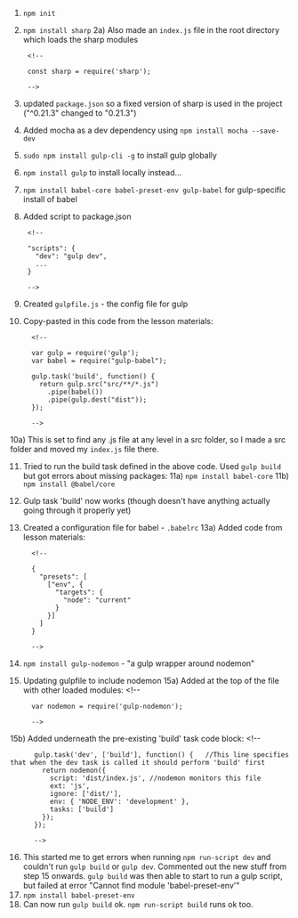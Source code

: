 1) `npm init`
2) `npm install sharp`
  2a) Also made an `index.js` file in the root directory which loads the sharp modules

        <!--

        const sharp = require('sharp');

        -->

3) updated `package.json` so a fixed version of sharp is used in the project ("^0.21.3" changed to "0.21.3")
4) Added mocha as a dev dependency using `npm install mocha --save-dev`
5) `sudo npm install gulp-cli -g` to install gulp globally
6) `npm install gulp` to install locally instead...
7) `npm install babel-core babel-preset-env gulp-babel` for gulp-specific install of babel
8) Added script to package.json

        <!--

        "scripts": {
          "dev": "gulp dev",
          ...
        }

        -->

9) Created `gulpfile.js` - the config file for gulp
10) Copy-pasted in this code from the lesson materials:

          <!--

          var gulp = require('gulp');
          var babel = require("gulp-babel");

          gulp.task('build', function() {
            return gulp.src("src/**/*.js")
              .pipe(babel())
              .pipe(gulp.dest("dist"));
          });

          -->

  10a) This is set to find any .js file at any level in a src folder, so I made a src folder and moved my `index.js` file there.

11) Tried to run the build task defined in the above code. Used `gulp build` but got errors about missing packages:
  11a) `npm install babel-core`
  11b) `npm install @babel/core`
12) Gulp task 'build' now works (though doesn't have anything actually going through it properly yet)
13) Created a configuration file for babel - `.babelrc`
  13a) Added code from lesson materials:

          <!--

          {
            "presets": [
              ["env", {
                "targets": {
                  "node": "current"
                }
              }]
            ]
          }

          -->
14) `npm install gulp-nodemon` - "a gulp wrapper around nodemon"
15) Updating gulpfile to include nodemon
  15a) Added at the top of the file with other loaded modules:
          <!--

          var nodemon = require('gulp-nodemon');

          -->

  15b) Added underneath the pre-existing 'build' task code block:
          <!--

          gulp.task('dev', ['build'], function() {   //This line specifies that when the dev task is called it should perform 'build' first
            return nodemon({
              script: 'dist/index.js', //nodemon monitors this file
              ext: 'js',
              ignore: ['dist/'],
              env: { 'NODE_ENV': 'development' },
              tasks: ['build']
            });
          });

          -->
16) This started me to get errors when running `npm run-script dev` and couldn't run `gulp build` or `gulp dev`. Commented out the new stuff from step 15 onwards. `gulp build` was then able to start to run a gulp script, but failed at error "Cannot find module 'babel-preset-env'"
17) `npm install babel-preset-env`
18) Can now run `gulp build` ok. `npm run-script build` runs ok too.
